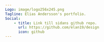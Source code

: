 ```yaml
---
Logo: image/logo256x245.png
Tagline: Elias Andersson's portfolio.
Social:
    - title: Link till sidans github repo.
      url: https://github.com/elan19/design
      icon: github
---
```

